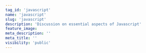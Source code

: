```yaml
---
tag_id: 'javascript'
name: 'javascript'
slug: 'javascript'
description: 'Discussion on essential aspects of Javascript'
feature_image: 
meta_description: ''
meta_title: ''
visibility: 'public'
---
```

